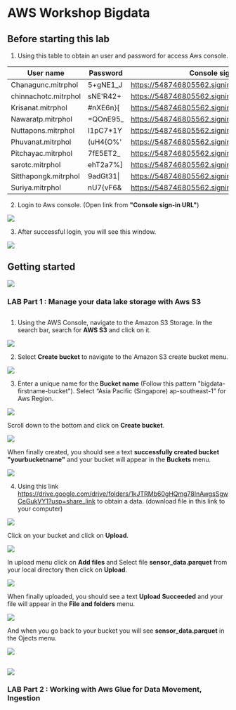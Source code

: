 # AWS Workshop Bigdata
## Before starting this lab
1. Using this table to obtain an user and password for access Aws console.

User name | Password | Console sign-in URL
----- | ----- | ----- |
Chanagunc.mitrphol | 5+gNE1_J | https://548746805562.signin.aws.amazon.com/console
chinnachotc.mitrphol | sNE'R42+ | https://548746805562.signin.aws.amazon.com/console
Krisanat.mitrphol | #nXE6n}[ | https://548746805562.signin.aws.amazon.com/console
Nawaratp.mitrphol | =QOnE95_ | https://548746805562.signin.aws.amazon.com/console
Nuttapons.mitrphol | I1pC7*1Y | https://548746805562.signin.aws.amazon.com/console
Phuvanat.mitrphol | (uH4{O%' | https://548746805562.signin.aws.amazon.com/console
Pitchayac.mitrphol | 7fE5ET2_ | https://548746805562.signin.aws.amazon.com/console
sarotc.mitrphol | ehT2a7%] | https://548746805562.signin.aws.amazon.com/console
Sitthapongk.mitrphol | 9adGt31\| | https://548746805562.signin.aws.amazon.com/console
Suriya.mitrphol | nU7{vF6& | https://548746805562.signin.aws.amazon.com/console

2. Login to Aws console. (Open link from **"Console sign-in URL"**)

<img align="center" src="https://github.com/Dumpkung/aws-workshop-bigdata/assets/31465515/3fb41889-59ed-4ac7-8d02-b71bc9a309ef">

3. After successful login, you will see this window.

<img align="center" src="https://github.com/Dumpkung/aws-workshop-bigdata/assets/31465515/08eab7af-149a-46eb-9deb-3b0e9389c3b0">


## Getting started

<img align="center" src="https://github.com/Dumpkung/aws-workshop-bigdata/assets/31465515/a733946f-37ad-4033-8b67-527b3e83850a">


### LAB Part 1 : Manage your data lake storage with Aws S3
##
1. Using the AWS Console, navigate to the Amazon S3 Storage. In the search bar, search for **AWS S3** and click on it.

<img align="center" src="https://github.com/Dumpkung/aws-workshop-bigdata/assets/31465515/b76bc75d-7b54-4a52-94d7-2ad31b30f7be">


2. Select **Create bucket** to navigate to the Amazon S3 create bucket menu.

<img align="center" src="https://github.com/Dumpkung/aws-workshop-bigdata/assets/31465515/6f63f23b-3e0c-49c1-a8bf-1cbc6b372b7b">


3. Enter a unique name for the **Bucket name** (Follow this pattern "bigdata-firstname-bucket"). Select “Asia Pacific (Singapore) ap-southeast-1”  for Aws Region.

<img align="center" src="https://github.com/Dumpkung/aws-workshop-bigdata/assets/31465515/b112b1d1-6c64-49a8-b25b-d127b41df5a1">

Scroll down to the bottom and click on **Create bucket**.
   
<img align="center" src="https://github.com/Dumpkung/aws-workshop-bigdata/assets/31465515/307e406f-6bcd-4946-be86-6e8b6b7de7c1">

When finally created, you should see a text **successfully created bucket "yourbucketname"** and your bucket will appear in the **Buckets** menu.

<img align="center" src="https://github.com/Dumpkung/aws-workshop-bigdata/assets/31465515/3c66cbcb-e41a-4f76-8c99-b3d5b3513f1b">


4. Using this link https://drive.google.com/drive/folders/1kJTRMb60gHQmg78InAwgsSgwCeGukVY1?usp=share_link to obtain a data. (download file in this link to your computer)
 
 <img align="center" src="https://github.com/Dumpkung/aws-workshop-bigdata/assets/31465515/0f8f1f18-dc38-4a5a-9fb8-abe29271c53b">

Click on your bucket and click on **Upload**.

<img align="center" src="https://github.com/Dumpkung/aws-workshop-bigdata/assets/31465515/9c20c899-a7ab-44c9-87b7-4c416f2d8697">

In upload menu click on **Add files** and Select file **sensor_data.parquet** from your local directory then click on **Upload**.

<img align="center" src="https://github.com/Dumpkung/aws-workshop-bigdata/assets/31465515/a65511a2-c3c4-4d83-b882-7ff2f10e6b84">

When finally uploaded, you should see a text **Upload Succeeded** and your file will appear in the **File and folders** menu.

<img align="center" src="https://github.com/Dumpkung/aws-workshop-bigdata/assets/31465515/f77f1cf0-d963-405e-bd23-fde5b78ee62f">

And when you go back to your bucket you will see **sensor_data.parquet** in the Ojects menu.

<img align="center" src="https://github.com/Dumpkung/aws-workshop-bigdata/assets/31465515/0fb653f6-5186-4bf4-a1ce-f2a3e36c3581">

##

<img align="center" src="https://github.com/Dumpkung/aws-workshop-bigdata/assets/31465515/5e69f00a-fdf1-4e19-b7b5-1b4b7f82f75a">

### LAB Part 2 : Working with Aws Glue for Data Movement, Ingestion
##



